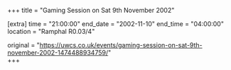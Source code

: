 +++
title = "Gaming Session on Sat 9th November 2002"

[extra]
time = "21:00:00"
end_date = "2002-11-10"
end_time = "04:00:00"
location = "Ramphal R0.03/4"

original = "https://uwcs.co.uk/events/gaming-session-on-sat-9th-november-2002-1474488934759/"    
+++



